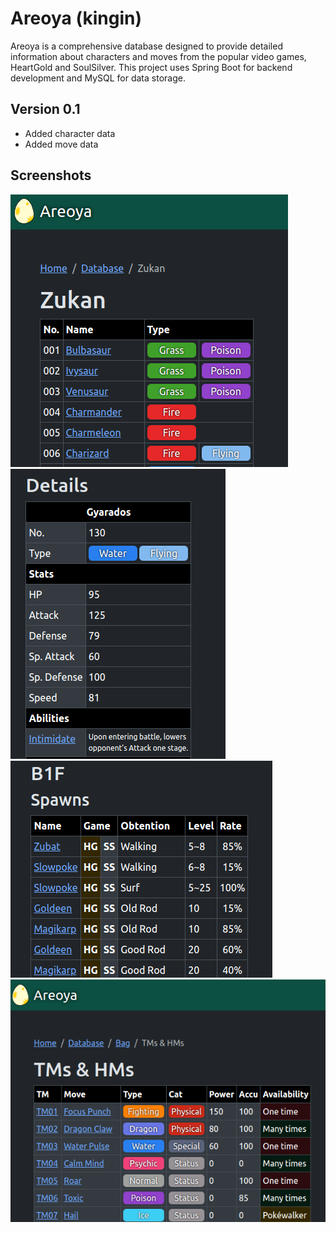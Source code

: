 # Areoya (kingin)
Areoya is a comprehensive database designed to provide detailed information about characters and moves from the popular video games, HeartGold and SoulSilver. This project uses Spring Boot for backend development and MySQL for data storage.
## Version 0.1
- Added character data
- Added move data
## Screenshots
![alt text](https://github.com/morenopilaralejandro/kingin/blob/main/src/main/resources/static/img/github/zukan.png?raw=true)
<br>
![alt text](https://github.com/morenopilaralejandro/kingin/blob/main/src/main/resources/static/img/github/zukan-details.png?raw=true)
<br>
![alt text](https://github.com/morenopilaralejandro/kingin/blob/main/src/main/resources/static/img/github/zone.png?raw=true)
<br>
![alt text](https://github.com/morenopilaralejandro/kingin/blob/main/src/main/resources/static/img/github/tm.png?raw=true)
